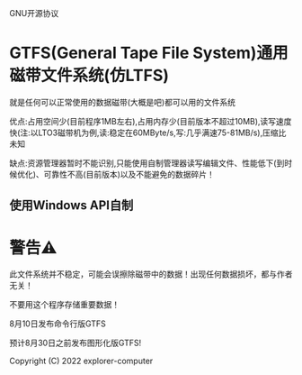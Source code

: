 GNU开源协议

# GTFS(General Tape File System)通用磁带文件系统(仿LTFS)
就是任何可以正常使用的数据磁带(大概是吧)都可以用的文件系统

优点:占用空间少(目前程序1MB左右),占用内存少(目前版本不超过10MB),读写速度快(注:以LTO3磁带机为例,读:稳定在60MByte/s,写:几乎满速75-81MB/s),压缩比未知

缺点:资源管理器暂时不能识别,只能使用自制管理器读写编辑文件、性能低下(到时候优化)、可靠性不高(目前版本)以及不能避免的数据碎片！

## 使用Windows API自制

# 警告⚠️

此文件系统并不稳定，可能会误擦除磁带中的数据！出现任何数据损坏，都与作者无关！

不要用这个程序存储重要数据！

8月10日发布命令行版GTFS

预计8月30日之前发布图形化版GTFS!


Copyright (C) 2022  explorer-computer
